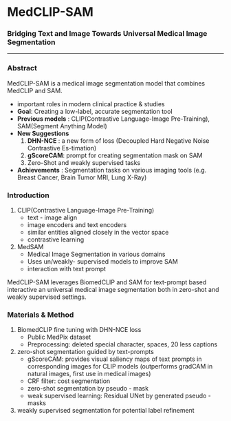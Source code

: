 # MedCLIP-SAM
### Bridging Text and Image Towards Universal Medical Image Segmentation

-----

### **Abstract**
MedCLIP-SAM is a medical image segmentation model that combines MedCLIP and SAM.
- important roles in modern clinical practice & studies
- **Goal**: Creating a low-label, accurate segmentation tool
- **Previous models** : CLIP(Contrastive Language-Image Pre-Training), SAM(Segment Anything Model)
- **New Suggestions**
   1. **DHN-NCE** : a new form of loss (Decoupled Hard Negative Noise Contrastive Es-timation)
   2. **gScoreCAM**: prompt for creating segmentation mask on SAM
   3. Zero-Shot and weakly supervised tasks
- **Achievements** : Segmentation tasks on various imaging tools (e.g. Breast Cancer, Brain Tumor MRI, Lung X-Ray)
  

### **Introduction**
1. CLIP(Contrastive Language-Image Pre-Training)
   - text - image align
   - image encoders and text encoders
   - similar entities aligned closely in the vector space
   - contrastive learning
2. MedSAM
   - Medical Image Segmentation in various domains
   - Uses un/weakly- supervised models to improve SAM
   - interaction with text prompt

MedCLIP-SAM leverages BiomedCLIP and SAM for text-prompt based interactive an universal medical image segmentation both in zero-shot and weakly supervised settings.


### **Materials & Method**
1. BiomedCLIP fine tuning with DHN-NCE loss 
   - Public MedPix dataset
   - Preprocessing: deleted special character, spaces, 20 less captions
2. zero-shot segmentation guided by text-prompts
   - gScoreCAM: provides visual saliency maps of text prompts in corresponding images for CLIP models (outperforms gradCAM in natural images, first use in medical images)
   - CRF filter: cost segmentation
   - zero-shot segmentation by pseudo - mask
   - weak supervised learning: Residual UNet by generated pseudo - masks
3. weakly supervised segmentation for potential label refinement
